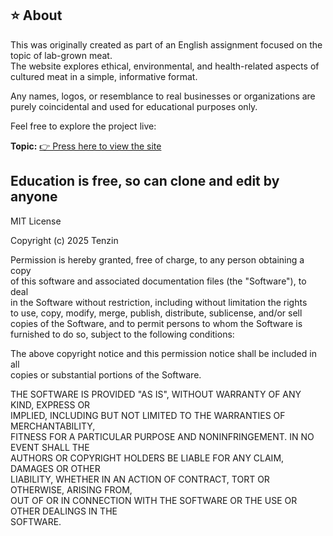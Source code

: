 ## ⭐️ About

This was originally created as part of an English assignment focused on the topic of lab-grown meat.  
The website explores ethical, environmental, and health-related aspects of cultured meat in a simple, informative format.

Any names, logos, or resemblance to real businesses or organizations are purely coincidental and used for educational purposes only.  

Feel free to explore the project live:

**Topic:** [👉 Press here to view the site](https://tenzinl4ma.github.io/FakeMeat-Website/)


## Education is free, so can clone and edit by anyone

MIT License

Copyright (c) 2025 Tenzin

Permission is hereby granted, free of charge, to any person obtaining a copy  
of this software and associated documentation files (the "Software"), to deal  
in the Software without restriction, including without limitation the rights  
to use, copy, modify, merge, publish, distribute, sublicense, and/or sell  
copies of the Software, and to permit persons to whom the Software is  
furnished to do so, subject to the following conditions:

The above copyright notice and this permission notice shall be included in all  
copies or substantial portions of the Software.

THE SOFTWARE IS PROVIDED "AS IS", WITHOUT WARRANTY OF ANY KIND, EXPRESS OR  
IMPLIED, INCLUDING BUT NOT LIMITED TO THE WARRANTIES OF MERCHANTABILITY,  
FITNESS FOR A PARTICULAR PURPOSE AND NONINFRINGEMENT. IN NO EVENT SHALL THE  
AUTHORS OR COPYRIGHT HOLDERS BE LIABLE FOR ANY CLAIM, DAMAGES OR OTHER  
LIABILITY, WHETHER IN AN ACTION OF CONTRACT, TORT OR OTHERWISE, ARISING FROM,  
OUT OF OR IN CONNECTION WITH THE SOFTWARE OR THE USE OR OTHER DEALINGS IN THE  
SOFTWARE.
